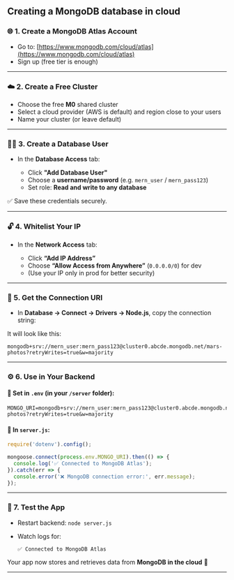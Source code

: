## Creating a MongoDB database in cloud 

### 🌐 1. **Create a MongoDB Atlas Account**

* Go to: [https://www.mongodb.com/cloud/atlas](https://www.mongodb.com/cloud/atlas)
* Sign up (free tier is enough)

---

### ☁️ 2. **Create a Free Cluster**

* Choose the free **M0** shared cluster
* Select a cloud provider (AWS is default) and region close to your users
* Name your cluster (or leave default)

---

### 🧑‍💼 3. **Create a Database User**

* In the **Database Access** tab:

  * Click **"Add Database User"**
  * Choose a **username/password** (e.g. `mern_user` / `mern_pass123`)
  * Set role: **Read and write to any database**

✅ Save these credentials securely.

---

### 🔓 4. **Whitelist Your IP**

* In the **Network Access** tab:

  * Click **“Add IP Address”**
  * Choose **“Allow Access from Anywhere”** (`0.0.0.0/0`) for dev
  * (Use your IP only in prod for better security)

---

### 🔌 5. **Get the Connection URI**

* In **Database → Connect → Drivers → Node.js**, copy the connection string:

It will look like this:

```
mongodb+srv://mern_user:mern_pass123@cluster0.abcde.mongodb.net/mars-photos?retryWrites=true&w=majority
```

---

### ⚙️ 6. **Use in Your Backend**

#### 🔐 Set in `.env` (in your `/server` folder):

```env
MONGO_URI=mongodb+srv://mern_user:mern_pass123@cluster0.abcde.mongodb.net/mars-photos?retryWrites=true&w=majority
```

#### 🔌 In `server.js`:

```js
require('dotenv').config();

mongoose.connect(process.env.MONGO_URI).then(() => {
  console.log('✅ Connected to MongoDB Atlas');
}).catch(err => {
  console.error('❌ MongoDB connection error:', err.message);
});
```

---

### 🧪 7. **Test the App**

* Restart backend: `node server.js`
* Watch logs for:

  ```
  ✅ Connected to MongoDB Atlas
  ```

Your app now stores and retrieves data from **MongoDB in the cloud** 🎉

---


